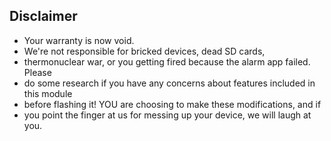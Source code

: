 ## Disclaimer

* Your warranty is now void.  
* We're not responsible for bricked devices, dead SD cards,  
* thermonuclear war, or you getting fired because the alarm app failed. Please  
* do some research if you have any concerns about features included in this module  
* before flashing it! YOU are choosing to make these modifications, and if  
* you point the finger at us for messing up your device, we will laugh at you.
